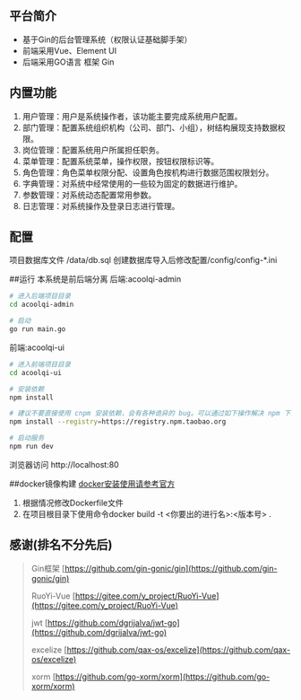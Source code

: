 ## 平台简介
* 基于Gin的后台管理系统（权限认证基础脚手架）
* 前端采用Vue、Element UI
* 后端采用GO语言 框架 Gin

## 内置功能
1.  用户管理：用户是系统操作者，该功能主要完成系统用户配置。
2.  部门管理：配置系统组织机构（公司、部门、小组），树结构展现支持数据权限。
3.  岗位管理：配置系统用户所属担任职务。
4.  菜单管理：配置系统菜单，操作权限，按钮权限标识等。
5.  角色管理：角色菜单权限分配、设置角色按机构进行数据范围权限划分。
6.  字典管理：对系统中经常使用的一些较为固定的数据进行维护。
7.  参数管理：对系统动态配置常用参数。
8.  日志管理：对系统操作及登录日志进行管理。



## 配置
项目数据库文件 /data/db.sql 创建数据库导入后修改配置/config/config-*.ini


##运行
本系统是前后端分离
后端:acoolqi-admin
```bash
# 进入后端项目目录
cd acoolqi-admin

# 启动
go run main.go

```
前端:acoolqi-ui
```bash
# 进入前端项目目录
cd acoolqi-ui

# 安装依赖
npm install

# 建议不要直接使用 cnpm 安装依赖，会有各种诡异的 bug。可以通过如下操作解决 npm 下载速度慢的问题
npm install --registry=https://registry.npm.taobao.org

# 启动服务
npm run dev
```
浏览器访问 http://localhost:80

##docker镜像构建
[docker安装使用请参考官方](https://www.docker.com/)
1. 根据情况修改Dockerfile文件
2. 在项目根目录下使用命令docker build -t <你要出的进行名>:<版本号> .


## 感谢(排名不分先后)
> Gin框架 [https://github.com/gin-gonic/gin](https://github.com/gin-gonic/gin)
> 
> RuoYi-Vue [https://gitee.com/y_project/RuoYi-Vue](https://gitee.com/y_project/RuoYi-Vue)
>
>jwt [https://github.com/dgrijalva/jwt-go](https://github.com/dgrijalva/jwt-go)
>
>excelize [https://github.com/qax-os/excelize](https://github.com/qax-os/excelize)
>
>xorm [https://github.com/go-xorm/xorm](https://github.com/go-xorm/xorm)

